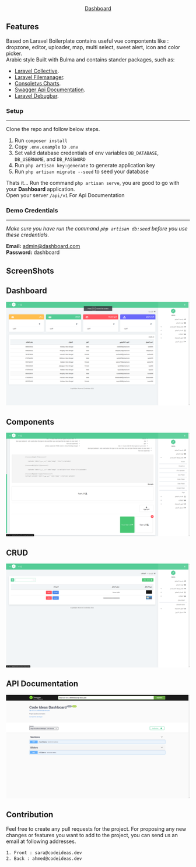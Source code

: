 <p align="center"><a href="https://dashboard.codeideas.dev" target="_blank">Dashboard</a></p>


## Features

Based on Laravel Boilerplate contains useful vue compontents like : dropzone, editor, uploader, map, multi select, sweet alert, icon and color picker.\
Arabic style Built with Bulma and contains stander packages, such as:

- [Laravel Collective](https://laravelcollective.com).
- [Laravel Filemanager](https://unisharp.github.io/laravel-filemanager/).
- [Consoletvs Charts](https://charts.erik.cat/).
- [Swagger Api Documentation](https://github.com/DarkaOnLine/L5-Swagger).
- [Laravel Debugbar](https://github.com/barryvdh/laravel-debugbar).


### Setup
---
Clone the repo and follow below steps.
1. Run `composer install`
2. Copy `.env.example` to `.env`
3. Set valid database credentials of env variables `DB_DATABASE`, `DB_USERNAME`, and `DB_PASSWORD`
4. Run `php artisan key:generate` to generate application key
5. Run `php artisan migrate --seed` to seed your database

Thats it... Run the command `php artisan serve`, you are good to go with your **Dashboard** application.\
Open your server `/api/v1` For Api Documentation

### Demo Credentials
---
*Make sure you have run the command `php artisan db:seed` before you use these credentials.*

**Email:** admin@dashboard.com\
**Password:** dashboard

## ScreenShots

## Dashboard
![Screenshot](screenshots/landing.png)

## Components
![Screenshot](screenshots/components.png)

## CRUD
![Screenshot](screenshots/crud.png)

## API Documentation
![Screenshot](screenshots/api.png)

## Contribution
Feel free to create any pull requests for the project. For proposing any new changes or features you want to add to the project, you can send us an email at following addresses.

    1. Front : sara@codeideas.dev
    2. Back : ahmed@codeideas.dev
